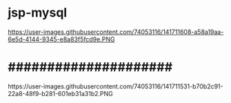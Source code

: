 # jsp-mysql

  https://user-images.githubusercontent.com/74053116/141711608-a58a19aa-6e5d-4144-9345-e8a83f5fcd9e.PNG
  <h1>#####################</h1>
  https://user-images.githubusercontent.com/74053116/141711531-b70b2c91-22a8-48f9-b281-601eb31a31b2.PNG
